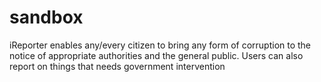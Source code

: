 # sandbox
iReporter enables any/every citizen to bring any form of corruption to the notice of appropriate authorities and the general public. Users can also report on things that needs government intervention
